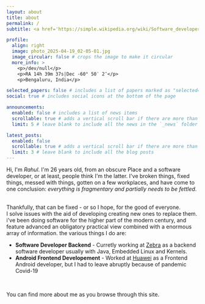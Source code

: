 ```yaml
---
layout: about
title: about
permalink: /
subtitle: <a href='https://simple.wikipedia.org/wiki/Software_developer'>Software Developer</a>. Arbitrary source of external development. Rationalist.

profile:
  align: right
  image: photo_2025-04-19_02-05-01.jpg
  image_circular: false # crops the image to make it circular
  more_info: >
    <p>/dev/null</p>
    <p>RA 14h 39m 37s|Dec -60° 50′ 2″</p>
    <p>Bengaluru, India</p>

selected_papers: false # includes a list of papers marked as "selected={true}"
social: true # includes social icons at the bottom of the page

announcements:
  enabled: false # includes a list of news items
  scrollable: true # adds a vertical scroll bar if there are more than 3 news items
  limit: 5 # leave blank to include all the news in the `_news` folder

latest_posts:
  enabled: false
  scrollable: true # adds a vertical scroll bar if there are more than 3 new posts items
  limit: 3 # leave blank to include all the blog posts
---
```



Hi, I'm  _Rahul_. I'm 26  years old, from an obscure Place and a software developer, or at least, people think I'm the latter. I've broken things, fixed things, messed with things, gotten on a few workplaces, and have come to one conclusion:  _everything is fragmentary and partially needs to be fettled_.

<br />
Thankfully, that can be fixed - or so I hope, for the good of everyone.

<br />
I solve issues with the aid of developing creating new ones to replace them. i've been doing software for the higher part of the modern century, and feature advanced an obligatory practical view combined with a enormous array of information.  the various things I do are:

-   **Software Developer Backend**  - Curretly working at  [Zebra](https://www.zebra.com/)  as a backend software developer usually with Java, Embedded Linux and Kernels.
-   **Android Frontend Developement**  - Worked at  [Huawei](https://www.huawei.com/)  as a Frontend Android developer, but I had to leave abruptly because of pandemic Covid-19

<br />

You can find more about me as you browse through this site.